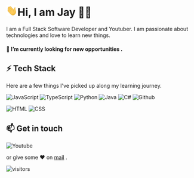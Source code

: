 # <img src="https://raw.githubusercontent.com/ABSphreak/ABSphreak/master/gifs/Hi.gif" width="30px">Hi, I am Jay 👨‍💻

I am a Full Stack Software Developer and Youtuber. I am passionate about technologies and love to learn new things.

#### 🔭 I’m currently looking for new opportunities .


## ⚡ Tech Stack

Here are a few things I've picked up along my learning journey.


  ![JavaScript](https://img.shields.io/badge/JavaScript-F7DF1E?style=for-the-badge&logo=javascript&logoColor=black) ![TypeScript](https://img.shields.io/badge/TypeScript-007ACC?style=for-the-badge&logo=typescript&logoColor=white) ![Python](https://img.shields.io/badge/-Python-000?style=for-the-badge&logo=python) ![Java](https://img.shields.io/badge/Java-ED8B00?style=for-the-badge&logo=java&logoColor=white) 
  ![C#](https://img.shields.io/badge/CSharp-F56626?style=for-the-badge&logoColor=white) 
  ![Github](https://img.shields.io/badge/github%20-%23121011.svg?&style=for-the-badge&logo=github&logoColor=white) 
 
 ![HTML](https://img.shields.io/badge/HTML5-E34F26?style=for-the-badge&logo=html5&logoColor=white) ![CSS](https://img.shields.io/badge/CSS-239120?&style=for-the-badge&logo=css3&logoColor=white)
 


 
## 📫 Get in touch
![Youtube](https://img.shields.io/youtube/channel/subscribers/UCdSnkkejF_b_NPF970e01Cg?style=social)

 or give some ♥ on [mail](mailto:jaym45785@gmail.com) .



![visitors](https://visitor-badge.glitch.me/badge?page_id=CustomUi/CustomUi)


 
